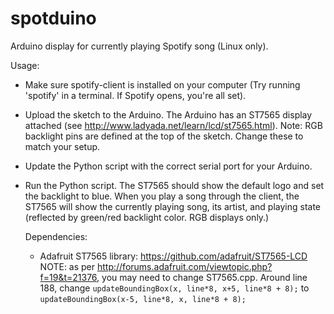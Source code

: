 # spotduino
Arduino display for currently playing Spotify song (Linux only).

Usage:
- Make sure spotify-client is installed on your computer (Try running 'spotify' in a terminal. If Spotify opens, you're all set).
- Upload the sketch to the Arduino. The Arduino has an ST7565 display attached (see http://www.ladyada.net/learn/lcd/st7565.html).
  Note: RGB backlight pins are defined at the top of the sketch. Change these to match your setup.
- Update the Python script with the correct serial port for your Arduino.
- Run the Python script. The ST7565 should show the default logo and set the backlight to blue. When you play a song through the client,
  the ST7565 will show the currently playing song, its artist, and playing state (reflected by green/red backlight color. RGB displays only.)

  Dependencies:
  - Adafruit ST7565 library: https://github.com/adafruit/ST7565-LCD
    NOTE: as per http://forums.adafruit.com/viewtopic.php?f=19&t=21376, you may need to change ST7565.cpp. Around line 188, change 
    `updateBoundingBox(x, line*8, x+5, line*8 + 8);`
    to
    `updateBoundingBox(x-5, line*8, x, line*8 + 8);`